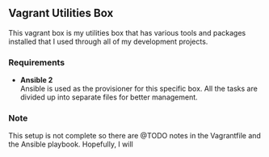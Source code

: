 ## Vagrant Utilities Box
This vagrant box is my utilities box that has various tools and packages installed that I used through all of my development projects.

### Requirements
- **Ansible 2**  
Ansible is used as the provisioner for this specific box. All the tasks are divided up into separate files for better management.

### Note
This setup is not complete so there are @TODO notes in the Vagrantfile and the Ansible playbook. Hopefully, I will
